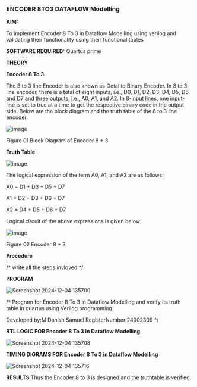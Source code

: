 ### ENCODER 8TO3 DATAFLOW Modelling

**AIM:**

To implement  Encoder 8 To 3 in Dataflow Modelling using verilog and validating their functionality using their functional tables

**SOFTWARE REQUIRED:** Quartus prime

**THEORY**

**Encoder 8 To 3**

The 8 to 3 line Encoder is also known as Octal to Binary Encoder. In 8 to 3 line encoder, there is a total of eight inputs, i.e., D0, D1, D2, D3, D4, D5, D6, and D7 and three outputs, i.e., A0, A1, and A2. In 8-input lines, one input-line is set to true at a time to get the respective binary code in the output side. Below are the block diagram and the truth table of the 8 to 3 line encoder.

![image](https://github.com/naavaneetha/ENCODER8TO3DATAFLOW/assets/154305477/0bc242c1-eb9e-4c47-afe5-30428470efc3)

Figure 01  Block Diagram of Encoder 8 * 3

**Truth Table**

![image](https://github.com/naavaneetha/ENCODER8TO3DATAFLOW/assets/154305477/35496b14-ae6e-4cd1-9abd-d6736b576575)

The logical expression of the term A0, A1, and A2 are as follows:

A0 = D1 + D3 + D5 + D7

A1 = D2 + D3 + D6 + D7

A2 = D4 + D5 + D6 + D7

Logical circuit of the above expressions is given below:

![image](https://github.com/naavaneetha/ENCODER8TO3DATAFLOW/assets/154305477/95acaee6-c873-4c75-89eb-ef09fb158053)

Figure 02  Encoder 8 * 3

**Procedure**

/* write all the steps invloved */

**PROGRAM**

![Screenshot 2024-12-04 135700](https://github.com/user-attachments/assets/e2347521-d421-4c1c-ae4c-3c6598e4f9e9)


/* Program for Encoder 8 To 3 in Dataflow Modelling and verify its truth table in quartus using Verilog programming. 

Developed by:M Danish Samuel RegisterNumber:24002309
*/

**RTL LOGIC FOR Encoder 8 To 3 in Dataflow Modelling**

![Screenshot 2024-12-04 135708](https://github.com/user-attachments/assets/5c6783a3-c529-493d-9edb-cbb7f0d4858f)


**TIMING DIGRAMS FOR Encoder 8 To 3 in Dataflow Modelling**

![Screenshot 2024-12-04 135716](https://github.com/user-attachments/assets/510c478d-9a95-4372-b594-8eaf21db3ac4)

**RESULTS**
Thus the Encoder 8 to 3 is designed and the truthtable is verified.




